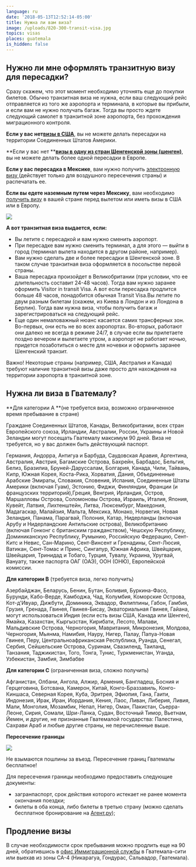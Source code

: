 ```yaml
---
language: ru
date: '2018-05-13T12:52:14-05:00'
title: Нужна ли вам виза?
image: /uploads/820-300-transit-visa.jpg
topics: visas
places: guatemala
is_hidden: false
---
```

## Нужно ли мне оформлять транзитную визу для пересадки?



Сразу скажем, что этот момент необходимо уточнять еще до покупки билетов. Обычно транзитная виза не нужна, если ваш следующий рейс отправляется из того же аэропорта и терминала, в которые вы прибыли, и если вам не нужно получать багаж. Тогда вы просто ждете следующий самолет в транзитной зоне аэропорта, без прохождения миграционного контроля.

**Если у вас нет[визы в США](https://www.tourister.ru/world/america/united-states/publications/242#_block_1)**, вы не можете делать пересадки на территории Соединенных Штатов Америки. 

**Если у вас нет **[**визы в одну из стран Шенгенской зоны (шенген)**](http://travelq.ru/kak-samostoyatelno-poluchit-shengenskuyu-vizu/), вы не можете делать более одной пересадки в Европе.

**Если у вас пересадка в Мексике**, вам нужно получить [электронную визу ](https://www.inm.gob.mx/sae/publico/ru/solicitud.html)(действует только для воздушного пересечения страны) и распечатать ее.

**Если вы едете наземным путем через Мексику**, вам необходимо [получить визу](https://embamex.sre.gob.mx/rusia/index.php/ru/component/content/article/187) в вашей стране перед вылетом или иметь визы в США или в Европу.

![](/uploads/b226ab7f665b82090461e71b5b919559.jpg)

**А вот транзитная виза выдается, если:**

* Вы летите с пересадкой и вам нужно сменить аэропорт. 
* При пересадке вам нужно сменить терминал, а для этого — выйти в город (терминал вылета находится в другом районе, например).
* Вам нужно сделать две и более пересадки в Шенгенской зоне. В таком случае транзитная виза оформляется в посольстве первой страны.
* Ваша пересадка произойдет в Великобритании (при условии, что ее длительность составит 24-48 часов). Тогда вам нужно заранее оформить Visitor in transit Visa. А вот если пересадка продлится больше 48 часов, понадобится обычная Transit Visa.Вы летите по двум разным билетам (скажем, из Киева в Лондон и из Лондона в Берлин). Тогда вам нужна виза, чтобы получить багаж и зарегистрироваться на следующий рейс.
* Еще один немаловажный нюанс касается самих трансферных зон. Во-первых, они есть не во всех аэропортах. Во-вторых, работают они далеко не всегда в режиме 24/7, в случае если вы прилетаете поздно вечером и вылетаете утром, а аэропорт не работает ночью, придется позаботиться о месте для ночевки и оформить заранее Шенгенский транзит.

Важно! Некоторые страны (например, США, Австралия и Канада) требуют наличие транзитной визы даже просто для нахождения на территории аэропорта в транзитной зоне.

## Нужна ли виза в Гватемалу? 

**Для категории А **(не требуется виза, возможно ограниченное время пребывание в стране)

Граждане Соединенных Штатов, Канады, Великобритании, всех стран Европейского союза, Ирландии, Австралии, России, Украины и Новой Зеландии могут посещать Гватемалу максимум 90 дней. Виза не требуется, но у вас должен быть действующий паспорт.





Германия, Андорра, Антигуа и Барбуда, Саудовская Аравия, Аргентина, Австралия, Австрия, Багамские Острова, Бахрейн, Барбадос, Бельгия, Белиз, Бразилиа, Бруней-Даруссалам, Болгария, Канада, Чили, Тайвань, Кипр, Южная Корея, Коста-Рика, Хорватия, Дания, Объединенные Арабские Эмираты, Словакия, Словения, Испания, Соединенные Штаты Америки (включая Гуам), Эстонию, Фиджи, Финляндии, Франции (и французских территорий),Греция, Венгрия, Ирландия, Остров, Маршалловы Острова, Соломоновы Острова, Израиль, Италия, Япония, Кувейт, Латвия, Лихтенштейн, Литва, Люксембург, Македония, Мадагаскар, Малайзия, Мальта, Мексика, Монако, Норвегия, Новая Зеландия, Панама, Парагвай, Полония, Катар, Нидерланды (включая Арубу и Нидерландские Антильские острова), Великобританию (включая Гонконг с британским гражданством), Чешскую Республику, Доминиканскую Республику, Румынию, Российскую Федерацию, Сент-Китс и Невис, Сан-Марино, Сент-Винсент и Гренадины, Сент-Люсия, Ватикан, Сент-Томас и Принс, Сингапур, Южная Африка, Швейцария, Швейцария, Тринидад и Тобаго, Турция, Тувалу, Украина, Уругвай, Вануату, также паспорта ОАГ (ОАЭ), ООН (ОНЮ), Европейской комиссии.





**Для категории В** (требуется виза, легко получить)



Азербайджан, Беларусь, Бенин, Бутан, Боливия, Буркина-Фасо, Бурунди, Кабо-Верде, Камбоджа, Чад, Колумбия, Коморские Острова, Кот-д'Ивуар, Дижбути, Доминика, Эквадор, Филиппины, Габон, Гамбия, Грузия, Гренада, Гвинея, Гвинея-Бисау, Экваториальная Гвинея, Гайана, могут использоваться Индия (если есть визы США, Канада или Шенген), Ямайка, Казахстан, Кыргызстан, Кирибати, Лесото, Малави, Мальдивские Острова, Черногория, Мавритания, Микронезия, Молдова, Черногория, Мьянма, Намибия, Науру, Нигер, Палау, Папуа-Новая Гвинея, Перу, Центральноафриканская Республика, Руанда, Сенегал, Сербия, Сейшельские Острова, Суринам, Свазиленд, Таиланд, Танзания, Таджикистан, Того, Тонга, Тунис, Туркменистан, Уганда, Узбекистан, Замбия, Зимбабве



**Для категории С** (ограниченная виза, сложно получить)



Афганистан, Олбани, Ангола, Алжир, Армения, Бангладеш, Босния и Герцеговина, Ботсвана, Камерон, Китай, Конго-Браззавиль, Конго-Киншаса, Северная Корея, Куба, Эритрея, Эфиопия, Гана, Гаити, Индонезия, Ирак, Иран, Иордания, Кения, Лаос, Ливан, Либерия, Ливия, Мали, Монголия, Мозамбик, Непал, Нигер, Оман, Пакистан, Сьерра-Леоне, Сирия, Сомали, Шри-Ланка, Судан, Восточный Тимор, Вьетнам, Йемен, и другие, не признанные Гватемалой государства: Палестина, Сахрави Араб и любые другие страны, не перечисленные выше.







**Пересечение границы**

![](/uploads/main-qimg-6abbe60c98fad537ab0aa9c2e1632867-c-1-.jpeg)

Не взымаются пошлины за въезд. Пересечение границ Гватемалы бесплатное!



Для пересечения границы необходимо предоставить следующие документы:

* загранпаспорт, срок действия которого истекает не ранее момента окончания поездки;
* билеты в оба конца, либо билеты в третью страну (можно сделать бесплатное бронирование на [Агент.ру](https://www.agent.ru/));

## **Продление визы**



В случае необходимости срок пребывания можно продлить еще на 90 дней, обратившись в [офис Иммиграционной службы](https://goo.gl/maps/1ET5gfo2Ecp) в Гватемала-сити или выехав из зоны CA-4 (Никарагуа, Гондурас, Сальвадор, Гватемала).

